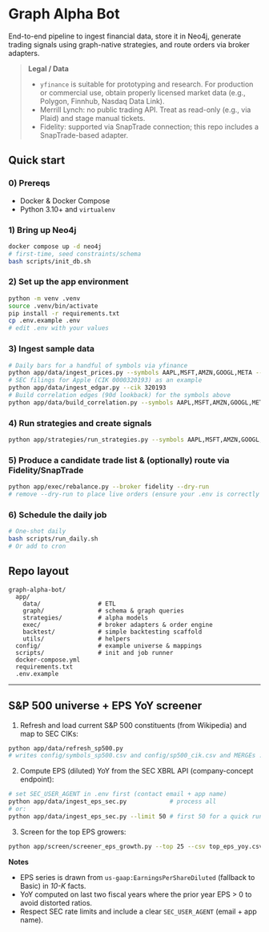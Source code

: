 # Graph Alpha Bot

End-to-end pipeline to ingest financial data, store it in Neo4j, generate trading signals using graph-native strategies, and route orders via broker adapters.

> **Legal / Data**  
> - `yfinance` is suitable for prototyping and research. For production or commercial use, obtain properly licensed market data (e.g., Polygon, Finnhub, Nasdaq Data Link).  
> - Merrill Lynch: no public trading API. Treat as read-only (e.g., via Plaid) and stage manual tickets.  
> - Fidelity: supported via SnapTrade connection; this repo includes a SnapTrade-based adapter.

## Quick start

### 0) Prereqs
- Docker & Docker Compose
- Python 3.10+ and `virtualenv`

### 1) Bring up Neo4j
```bash
docker compose up -d neo4j
# first-time, seed constraints/schema
bash scripts/init_db.sh
```

### 2) Set up the app environment
```bash
python -m venv .venv
source .venv/bin/activate
pip install -r requirements.txt
cp .env.example .env
# edit .env with your values
```

### 3) Ingest sample data
```bash
# Daily bars for a handful of symbols via yfinance
python app/data/ingest_prices.py --symbols AAPL,MSFT,AMZN,GOOGL,META --period 5y --interval 1d
# SEC filings for Apple (CIK 0000320193) as an example
python app/data/ingest_edgar.py --cik 320193
# Build correlation edges (90d lookback) for the symbols above
python app/data/build_correlation.py --symbols AAPL,MSFT,AMZN,GOOGL,META --window 90
```

### 4) Run strategies and create signals
```bash
python app/strategies/run_strategies.py --symbols AAPL,MSFT,AMZN,GOOGL,META
```

### 5) Produce a candidate trade list & (optionally) route via Fidelity/SnapTrade
```bash
python app/exec/rebalance.py --broker fidelity --dry-run
# remove --dry-run to place live orders (ensure your .env is correctly configured)
```

### 6) Schedule the daily job
```bash
# One-shot daily
bash scripts/run_daily.sh
# Or add to cron
```

## Repo layout
```
graph-alpha-bot/
  app/
    data/                # ETL
    graph/               # schema & graph queries
    strategies/          # alpha models
    exec/                # broker adapters & order engine
    backtest/            # simple backtesting scaffold
    utils/               # helpers
  config/                # example universe & mappings
  scripts/               # init and job runner
  docker-compose.yml
  requirements.txt
  .env.example
```


---

## S&P 500 universe + EPS YoY screener

1) Refresh and load current S&P 500 constituents (from Wikipedia) and map to SEC CIKs:
```bash
python app/data/refresh_sp500.py
# writes config/symbols_sp500.csv and config/sp500_cik.csv and MERGEs :Ticker nodes
```

2) Compute EPS (diluted) YoY from the SEC XBRL API (company-concept endpoint):
```bash
# set SEC_USER_AGENT in .env first (contact email + app name)
python app/data/ingest_eps_sec.py            # process all
# or:
python app/data/ingest_eps_sec.py --limit 50 # first 50 for a quick run
```

3) Screen for the top EPS growers:
```bash
python app/screen/screener_eps_growth.py --top 25 --csv top_eps_yoy.csv
```

**Notes**
- EPS series is drawn from `us-gaap:EarningsPerShareDiluted` (fallback to Basic) in *10-K* facts.
- YoY computed on last two fiscal years where the prior year EPS > 0 to avoid distorted ratios.
- Respect SEC rate limits and include a clear `SEC_USER_AGENT` (email + app name).
